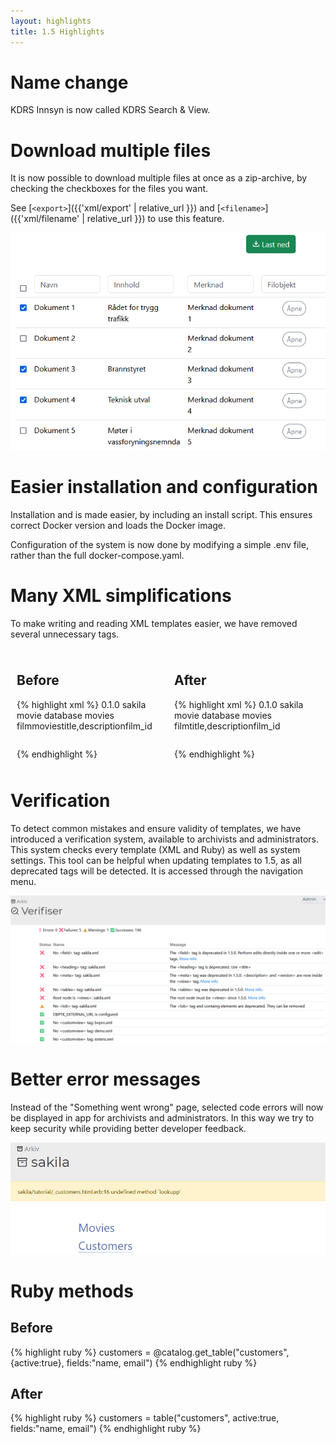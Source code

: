 ```yaml
---
layout: highlights
title: 1.5 Highlights
---
```

<style>
.highlight-container {
  display: flex;
  justify-content: space-between;
}

.highlight-block {
  flex: 1; /* Assign equal space to each block */
  padding: 10px; /* Optional: Adds some space inside each block */
  overflow: auto; /* Adds a scrollbar if the code overflows */
}
</style>
# Name change
KDRS Innsyn is now called KDRS Search & View.

# Download multiple files
It is now possible to download multiple files at once as a zip-archive, by checking the checkboxes for the files you want.

See [`<export>`]({{'xml/export' | relative_url }}) and [`<filename>`]({{'xml/filename' | relative_url }}) to use this feature.

![](../../assets/images/1.5-highlights/multi-download.png)

# Easier installation and configuration

Installation and is made easier, by including an install script.
This ensures correct Docker version and loads the Docker image.

Configuration of the system is now done by modifying a simple .env file, rather than the full docker-compose.yaml.

# Many XML simplifications

To make writing and reading XML templates easier, we have removed several unnecessary tags.
<div class="highlight-container">
  <div class="highlight-block">
  <h2>Before</h2>
{% highlight xml %}
<root>
    <meta>
        <version>0.1.0</version>
        <description>sakila movie database</description>
    </meta>
    <views>
        <view>
            <name>movies</name>
            <tables>
                <table>
                    <name>film</name>
                    <heading>movies</heading>
                    <fields>title,description</fields>
                    <primarykey>film_id</primarykey>
                </table>
            </tables>
        </view>
    </views>
</root>
{% endhighlight %}
  </div>
  <div class="highlight-block">
    <h2>After</h2>
{% highlight xml %}
<views>
    <version>0.1.0</version>
    <description>sakila movie database</description>
    <view>
        <name>movies</name>
        <table>
            <name>film</name>
            <title>movies</title>
            <fields>title,description</fields>
            <primarykey>film_id</primarykey>
        </table>
    </view>
</views>
{% endhighlight %}
  </div>
</div>

# Verification

To detect common mistakes and ensure validity of templates, we have introduced a verification system, available to archivists and administrators. This system checks every template (XML and Ruby) as well as system settings. This tool can be helpful when updating templates to 1.5, as all deprecated tags will be detected. It is accessed through the navigation menu.

![](../../assets/images/1.5-highlights/verification.png)

# Better error messages
Instead of the "Something went wrong" page, selected code errors will now be displayed in app for archivists and administrators. In this way we try to keep security while providing better developer feedback.

![](../../assets/images/1.5-highlights/ruby-error.png)

# Ruby methods

## Before
{% highlight ruby %}
customers = @catalog.get_table("customers", {active:true}, fields:"name, email")
{% endhighlight ruby %}

## After

{% highlight ruby %}
customers = table("customers", active:true, fields:"name, email")
{% endhighlight ruby %}





